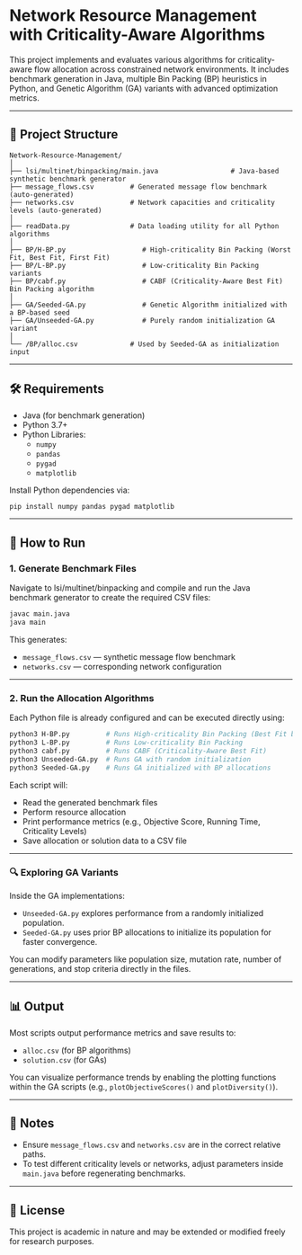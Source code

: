 # Network Resource Management with Criticality-Aware Algorithms

This project implements and evaluates various algorithms for criticality-aware flow allocation across constrained network environments. It includes benchmark generation in Java, multiple Bin Packing (BP) heuristics in Python, and Genetic Algorithm (GA) variants with advanced optimization metrics.

---

## 📁 Project Structure

```
Network-Resource-Management/
│
├── lsi/multinet/binpacking/main.java                  # Java-based synthetic benchmark generator
├── message_flows.csv         # Generated message flow benchmark (auto-generated)
├── networks.csv              # Network capacities and criticality levels (auto-generated)
│
├── readData.py               # Data loading utility for all Python algorithms
│
├── BP/H-BP.py                   # High-criticality Bin Packing (Worst Fit, Best Fit, First Fit)
├── BP/L-BP.py                   # Low-criticality Bin Packing variants
├── BP/cabf.py                   # CABF (Criticality-Aware Best Fit) Bin Packing algorithm
│
├── GA/Seeded-GA.py              # Genetic Algorithm initialized with a BP-based seed
├── GA/Unseeded-GA.py            # Purely random initialization GA variant
│
└── /BP/alloc.csv             # Used by Seeded-GA as initialization input
```

---

## 🛠️ Requirements

- Java (for benchmark generation)
- Python 3.7+
- Python Libraries:
  - `numpy`
  - `pandas`
  - `pygad`
  - `matplotlib`

Install Python dependencies via:

```bash
pip install numpy pandas pygad matplotlib
```

---

## 🚀 How to Run

### 1. Generate Benchmark Files
Navigate to lsi/multinet/binpacking and compile and run the Java benchmark generator to create the required CSV files:

```bash
javac main.java
java main
```

This generates:
- `message_flows.csv` — synthetic message flow benchmark
- `networks.csv` — corresponding network configuration

---

### 2. Run the Allocation Algorithms

Each Python file is already configured and can be executed directly using:

```bash
python3 H-BP.py         # Runs High-criticality Bin Packing (Best Fit by default)
python3 L-BP.py         # Runs Low-criticality Bin Packing
python3 cabf.py         # Runs CABF (Criticality-Aware Best Fit)
python3 Unseeded-GA.py  # Runs GA with random initialization
python3 Seeded-GA.py    # Runs GA initialized with BP allocations
```

Each script will:
- Read the generated benchmark files
- Perform resource allocation
- Print performance metrics (e.g., Objective Score, Running Time, Criticality Levels)
- Save allocation or solution data to a CSV file

---

### 🔍 Exploring GA Variants

Inside the GA implementations:
- `Unseeded-GA.py` explores performance from a randomly initialized population.
- `Seeded-GA.py` uses prior BP allocations to initialize its population for faster convergence.

You can modify parameters like population size, mutation rate, number of generations, and stop criteria directly in the files.

---

## 📊 Output

Most scripts output performance metrics and save results to:

- `alloc.csv` (for BP algorithms)
- `solution.csv` (for GAs)

You can visualize performance trends by enabling the plotting functions within the GA scripts (e.g., `plotObjectiveScores()` and `plotDiversity()`).

---

## 📌 Notes

- Ensure `message_flows.csv` and `networks.csv` are in the correct relative paths.
- To test different criticality levels or networks, adjust parameters inside `main.java` before regenerating benchmarks.

---

## 📣 License

This project is academic in nature and may be extended or modified freely for research purposes.
